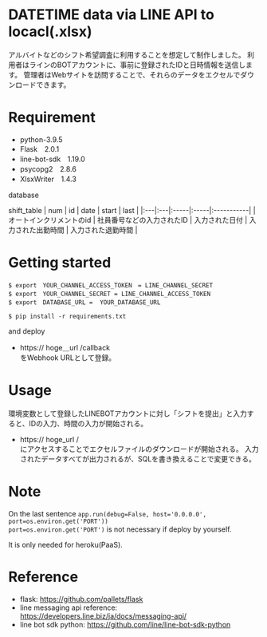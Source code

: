 # DATETIME data via LINE API to locacl(.xlsx) 

アルバイトなどのシフト希望調査に利用することを想定して制作しました。
利用者はラインのBOTアカウントに、事前に登録されたIDと日時情報を送信します。
管理者はWebサイトを訪問することで、それらのデータをエクセルでダウンロードできます。


# Requirement

* python-3.9.5
* Flask　2.0.1
* line-bot-sdk　1.19.0
* psycopg2　2.8.6
* XlsxWriter　1.4.3

database

shift_table
| num | id | date | start | last |
|:---|:---|:-----|:-----|:-----------|
| オートインクリメントのid | 社員番号などの入力されたID | 入力された日付 | 入力された出勤時間 | 入力された退勤時間 |


# Getting started
```
$ export　YOUR_CHANNEL_ACCESS_TOKEN　= LINE_CHANNEL_SECRET
$ export　YOUR_CHANNEL_SECRET = LINE_CHANNEL_ACCESS_TOKEN
$ export　DATABASE_URL =  YOUR_DATABASE_URL

$ pip install -r requirements.txt
```
and deploy

* https:// hoge＿url /callback  
をWebhook URLとして登録。

# Usage
環境変数として登録したLINEBOTアカウントに対し「シフトを提出」と入力すると、IDの入力、時間の入力が開始される。

* https:// hoge_url /  
にアクセスすることでエクセルファイルのダウンロードが開始される。
入力されたデータすべてが出力されるが、SQLを書き換えることで変更できる。


# Note
On the last sentence `app.run(debug=False, host='0.0.0.0', port=os.environ.get('PORT'))`  
`port=os.environ.get('PORT')` is not necessary if deploy by yourself.

It is only needed for heroku(PaaS).

# Reference
- flask: https://github.com/pallets/flask
- line messaging api reference: https://developers.line.biz/ja/docs/messaging-api/
- line bot sdk python: https://github.com/line/line-bot-sdk-python
